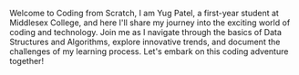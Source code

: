 Welcome to Coding from Scratch, I am Yug Patel, a first-year student at Middlesex College, and here 
I'll share my journey into the exciting world of coding and 
technology. Join me as I navigate through the basics 
of Data Structures and Algorithms, explore innovative trends, and document 
the challenges of my learning process. Let's embark on 
this coding adventure together!

